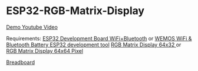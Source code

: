 # ESP32-RGB-Matrix-Display

[Demo Youtube Video](https://www.youtube.com/watch?v=64wF-8Sm97w)

Requirements:
[ESP32 Development Board WiFi+Bluetooth](http://s.click.aliexpress.com/e/YZfUz3N) or [WEMOS WiFi & Bluetooth Battery ESP32 development tool](http://s.click.aliexpress.com/e/aQvvrV3)
[RGB Matrix Display 64x32 ](http://s.click.aliexpress.com/e/ZZbaA6A) or [RGB Matrix Display 64x64 Pixel]( http://s.click.aliexpress.com/e/bE6ameE)

[Breadboard](http://s.click.aliexpress.com/e/naYNvFI)
